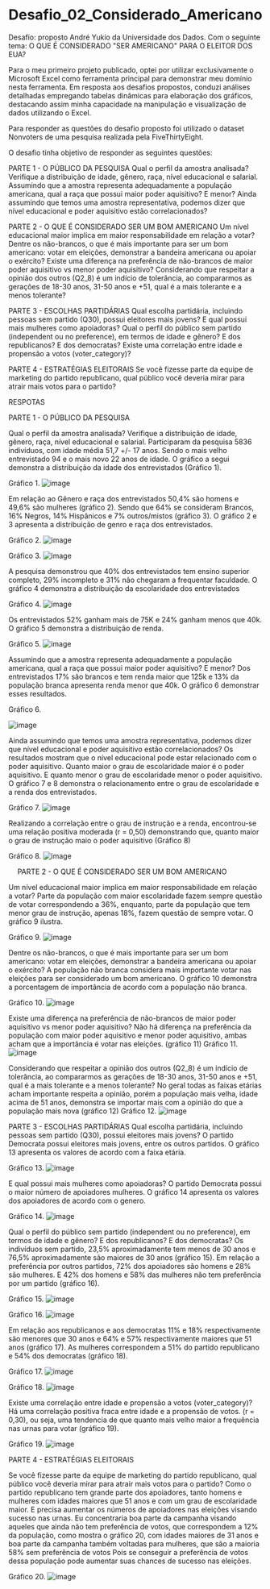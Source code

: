 # Desafio_02_Considerado_Americano
Desafio: proposto André Yukio da Universidade dos Dados. Com o seguinte tema: O QUE É CONSIDERADO "SER AMERICANO" PARA O ELEITOR DOS EUA?

Para o meu primeiro projeto publicado, optei por utilizar exclusivamente o Microsoft Excel como ferramenta principal para demonstrar meu domínio nesta ferramenta. Em resposta aos desafios propostos, conduzi análises detalhadas empregando tabelas dinâmicas para elaboração dos gráficos, destacando assim minha capacidade na manipulação e visualização de dados utilizando o Excel.

Para responder as questões do desafio proposto foi utilizado o dataset Nonvoters de uma pesquisa realizada pela FiveThirtyEight.

O desafio tinha objetivo de responder as seguintes questões:

PARTE 1 - O PÚBLICO DA PESQUISA
Qual o perfil da amostra analisada? Verifique a distribuição de idade, gênero, raça, nível educacional e salarial.
Assumindo que a amostra representa adequadamente a população americana, qual a raça que possui maior poder aquisitivo? E menor?
Ainda assumindo que temos uma amostra representativa, podemos dizer que nível educacional e poder aquisitivo estão correlacionados?

PARTE 2 - O QUE É CONSIDERADO SER UM BOM AMERICANO 
Um nível educacional maior implica em maior responsabilidade em relação a votar?
Dentre os não-brancos, o que é mais importante para ser um bom americano: votar em eleições, demonstrar a bandeira americana ou apoiar o exército? Existe uma diferença na preferência de não-brancos de maior poder aquisitivo vs menor poder aquisitivo?
Considerando que respeitar a opinião dos outros (Q2_8) é um indício de tolerância, ao compararmos as gerações de 18-30 anos, 31-50 anos e +51, qual é a mais tolerante e a menos tolerante?

PARTE 3 - ESCOLHAS PARTIDÁRIAS
Qual escolha partidária, incluindo pessoas sem partido (Q30), possui eleitores mais jovens? E qual possui mais mulheres como apoiadoras?
Qual o perfil do público sem partido (independent ou no preference), em termos de idade e gênero? E dos republicanos? E dos democratas? 
Existe uma correlação entre idade e propensão a votos (voter_category)?

PARTE 4 - ESTRATÉGIAS ELEITORAIS
Se você fizesse parte da equipe de marketing do partido republicano, qual público você deveria mirar para atrair mais votos para o partido?



RESPOTAS

PARTE 1 - O PÚBLICO DA PESQUISA

Qual o perfil da amostra analisada? Verifique a distribuição de idade, gênero, raça, nível educacional e salarial.
Participaram da pesquisa 5836 indivíduos, com idade média 51,7 +/- 17 anos. Sendo o mais velho entrevistado 94 e o mais novo 22 anos de idade. O gráfico a segui demonstra a distribuição da idade dos entrevistados (Gráfico 1).

Gráfico 1.
 ![image](https://github.com/Gocjunior/Desafio_02_Considerado_Americano/assets/118209238/a7cf8b88-cbd4-4b7b-9940-f2f5374bdf9f)

Em relação ao Gênero e raça dos entrevistados 50,4% são homens e 49,6% são mulheres (gráfico 2). Sendo que 64% se consideram Brancos, 16% Negros, 14% Hispânicos e 7% outros/mistos (gráfico 3). O gráfico 2 e 3 apresenta a distribuição de genro e raça dos entrevistados. 

Gráfico 2.
 ![image](https://github.com/Gocjunior/Desafio_02_Considerado_Americano/assets/118209238/8e3171b5-376b-4aea-aa2d-0f384103a8a2)


Gráfico 3.
 ![image](https://github.com/Gocjunior/Desafio_02_Considerado_Americano/assets/118209238/a898680c-ddd7-451d-9bf2-a6094318d62b)


A pesquisa demonstrou que 40% dos entrevistados tem ensino superior completo, 29% incompleto e 31% não chegaram a frequentar faculdade. O gráfico 4 demonstra a distribuição da escolaridade dos entrevistados

Gráfico 4.
 ![image](https://github.com/Gocjunior/Desafio_02_Considerado_Americano/assets/118209238/d5d28acc-83ce-4a9c-a609-d72172aa73c2)


Os entrevistados 52% ganham mais de 75K e 24% ganham menos que 40k. O gráfico 5 demonstra a distribuição de renda.

Gráfico 5.
 ![image](https://github.com/Gocjunior/Desafio_02_Considerado_Americano/assets/118209238/c4b11ca2-2cc0-4d52-a3de-a8ca1d94d33a)


Assumindo que a amostra representa adequadamente a população americana, qual a raça que possui maior poder aquisitivo? E menor?
Dos entrevistados 17% são brancos e tem renda maior que 125k e 13% da população branca apresenta renda menor que 40k. O gráfico 6 demonstrar esses resultados.

Gráfico 6.

![image](https://github.com/Gocjunior/Desafio_02_Considerado_Americano/assets/118209238/88c53ae8-d3e9-4c70-b9b9-9371587bf7f3)


Ainda assumindo que temos uma amostra representativa, podemos dizer que nível educacional e poder aquisitivo estão correlacionados?
Os resultados mostram que o nível educacional pode estar relacionado com o poder aquisitivo. Quanto maior o grau de escolaridade maior é o poder aquisitivo. E quanto menor o grau de escolaridade menor o poder aquisitivo. O gráfico 7 e 8 demonstra o relacionamento entre o grau de escolaridade e a renda dos entrevistados.

Gráfico 7.
 ![image](https://github.com/Gocjunior/Desafio_02_Considerado_Americano/assets/118209238/e8502b1e-e376-4776-a5d8-e93098d12fa1)


Realizando a correlação entre o grau de instrução e a renda, encontrou-se uma relação positiva moderada (r = 0,50) demonstrando que, quanto maior o grau de instrução maio o poder aquisitivo (Gráfico 8)

Gráfico 8.
![image](https://github.com/Gocjunior/Desafio_02_Considerado_Americano/assets/118209238/fde6b6e5-e908-4a52-81c0-3306a72852cc)
 


 
PARTE 2 - O QUE É CONSIDERADO SER UM BOM AMERICANO 

Um nível educacional maior implica em maior responsabilidade em relação a votar?
Parte da população com maior escolaridade fazem sempre questão de votar correspondendo a 36%, enquanto, parte da população que tem menor grau de instrução, apenas 18%, fazem questão de sempre votar. O gráfico 9 ilustra.

Gráfico 9.
![image](https://github.com/Gocjunior/Desafio_02_Considerado_Americano/assets/118209238/738e07bd-4aed-497b-b90b-331d7233237f)
 

Dentre os não-brancos, o que é mais importante para ser um bom americano: votar em eleições, demonstrar a bandeira americana ou apoiar o exército?
A população não branca considera mais importante votar nas eleições para ser considerado um bom americano. O gráfico 10 demonstra a porcentagem de importância de acordo com a população não branca.

Gráfico 10.
 ![image](https://github.com/Gocjunior/Desafio_02_Considerado_Americano/assets/118209238/faa1ee55-9e8f-4dfc-9490-b0a45a32cecc)


Existe uma diferença na preferência de não-brancos de maior poder aquisitivo vs menor poder aquisitivo?
Não há diferença na preferência da população com maior poder aquisitivo e menor poder aquisitivo, ambas acham que a importância é votar nas eleições. (gráfico 11)
Gráfico 11.
 ![image](https://github.com/Gocjunior/Desafio_02_Considerado_Americano/assets/118209238/04b01fb4-3369-4562-b338-6224d9d72763)


Considerando que respeitar a opinião dos outros (Q2_8) é um indício de tolerância, ao compararmos as gerações de 18-30 anos, 31-50 anos e +51, qual é a mais tolerante e a menos tolerante?
No geral todas as faixas etárias acham importante respeita a opinião, porém a população mais velha, idade acima de 51 anos, demonstra se importar mais com a opinião do que a população mais nova (gráfico 12)
Gráfico 12.
 ![image](https://github.com/Gocjunior/Desafio_02_Considerado_Americano/assets/118209238/a86ce906-44c2-4591-a1d8-7aee8a480330)


PARTE 3 - ESCOLHAS PARTIDÁRIAS
Qual escolha partidária, incluindo pessoas sem partido (Q30), possui eleitores mais jovens? 
O partido Democrata possui eleitores mais jovens, entre os outros partidos. O gráfico 13 apresenta os valores de acordo com a faixa etária.

Gráfico 13.
![image](https://github.com/Gocjunior/Desafio_02_Considerado_Americano/assets/118209238/dd4e150b-7ff3-45a7-bf30-b01ecfc7fb3d)
 

E qual possui mais mulheres como apoiadoras?
O partido Democrata possui o maior número de apoiadores mulheres. O gráfico 14 apresenta os valores dos apoiadores de acordo com o genero.

Gráfico 14.
 ![image](https://github.com/Gocjunior/Desafio_02_Considerado_Americano/assets/118209238/7dfbbb78-b0e9-457b-9682-403ddbb1f252)


Qual o perfil do público sem partido (independent ou no preference), em termos de idade e gênero? E dos republicanos? E dos democratas? 
Os indivíduos sem partido, 23,5% aproximadamente tem menos de 30 anos e 76,5% aproximadamente são maiores de 30 anos (gráfico 15). Em relação a preferência por outros partidos, 72% dos apoiadores são homens e 28% são mulheres. E 42% dos homens e 58% das mulheres não tem preferência por um partido (gráfico 16).

Gráfico 15.
![image](https://github.com/Gocjunior/Desafio_02_Considerado_Americano/assets/118209238/fff0285d-8c64-4509-969f-13fc7884462f)
 

Gráfico 16.
 ![image](https://github.com/Gocjunior/Desafio_02_Considerado_Americano/assets/118209238/0296946b-3ae1-4ebd-a56e-539b46bac2cc)


Em relação aos republicanos e aos democratas 11% e 18% respectivamente são menores que 30 anos e 64% e 57% respectivamente maiores que 51 anos (gráfico 17). As mulheres correspondem a 51% do partido republicano e 54% dos democratas (gráfico 18). 

Gráfico 17.
![image](https://github.com/Gocjunior/Desafio_02_Considerado_Americano/assets/118209238/df200e3a-0e2a-411c-877a-f91500f6faa1)
 

Gráfico 18.
 ![image](https://github.com/Gocjunior/Desafio_02_Considerado_Americano/assets/118209238/9bd42dd0-3b70-4c0d-9f4c-6bfcdf10f760)


Existe uma correlação entre idade e propensão a votos (voter_category)?
Há uma correlação positiva fraca entre idade e a propensão de votos. (r = 0,30), ou seja, uma tendencia de que quanto mais velho maior a frequência nas urnas para votar (gráfico 19).

Gráfico 19.
![image](https://github.com/Gocjunior/Desafio_02_Considerado_Americano/assets/118209238/aef1bb15-c64a-461e-9883-01ac4d5d9575)
 

PARTE 4 - ESTRATÉGIAS ELEITORAIS

Se você fizesse parte da equipe de marketing do partido republicano, qual público você deveria mirar para atrair mais votos para o partido?
Como o partido republicano tem grande parte dos apoiadores, tanto homens e mulheres com idades maiores que 51 anos e com um grau de escolaridade maior. 
E precisa aumentar os números de apoiadores nas eleições visando sucesso nas urnas. 
Eu concentraria boa parte da campanha visando aqueles que ainda não tem preferência de votos, que correspondem a 12% da população, como mostra o gráfico 20, com idades maiores de 31 anos e boa parte da campanha também voltadas para mulheres, que são a maioria 58% sem preferência de votos
Pois se conseguir a preferência de votos dessa população pode aumentar suas chances de sucesso nas eleições.

Gráfico 20.
![image](https://github.com/Gocjunior/Desafio_02_Considerado_Americano/assets/118209238/f7539ae3-7a59-4271-ae6d-39b22766137e)
 



